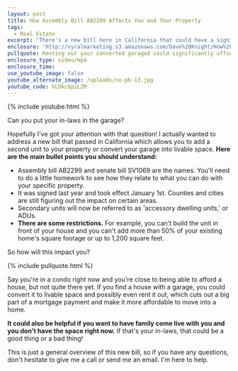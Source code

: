 ```yaml
---
layout: post
title: How Assembly Bill AB2299 Affects You and Your Property
tags:
  - Real Estate
excerpt: "There's a new bill here in California that could have a significant impact on your living space."
enclosure: 'http://vyralmarketing.s3.amazonaws.com/Dave%20Knight/How%20Assembly%20Bill%20AB2299%20Affects%20You%20and%20Your%20Property.mp4'
pullquote: Renting out your converted garaged could significantly offset your mortgage.
enclosure_type: video/mp4
enclosure_time:
use_youtube_image: false
youtube_alternate_image: /uploads/no-pb-13.jpg
youtube_code: bLDkcbpiLZM
---
```



{% include youtube.html %}

Can you put your in-laws in the garage?

Hopefully I've got your attention with that question! I actually wanted to address a new bill that passed in California which allows you to add a second unit to your property or convert your garage into livable space. **Here are the main bullet points you should understand:**

* Assembly bill AB2299 and senate bill SV1069 are the names. You'll need to do a little homework to see how they relate to what you can do with your specific property.
* It was signed last year and took effect January 1st. Counties and cities are still figuring out the impact on certain areas.
* Secondary units will now be referred to as 'accessory dwelling units,' or ADUs.
* **There are some restrictions.** For example, you can't build the unit in front of your house and you can't add more than 50% of your existing home's square footage or up to 1,200 square feet.

So how will this impact you?

{% include pullquote.html %}

Say you're in a condo right now and you're close to being able to afford a house, but not quite there yet. If you find a house with a garage, you could convert it to livable space and possibly even rent it out, which cuts out a big part of a mortgage payment and make it more affordable to move into a home.

**It could also be helpful if you want to have family come live with you and you don't have the space right now.** If that's your in-laws, that could be a good thing or a bad thing!

This is just a general overview of this new bill, so if you have any questions, don't hesitate to give me a call or send me an email. I'm here to help.